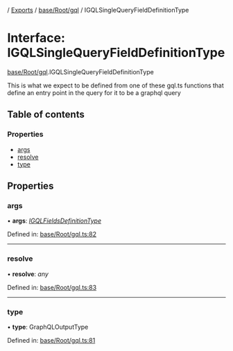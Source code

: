 [](../README.md) / [Exports](../modules.md) / [base/Root/gql](../modules/base_root_gql.md) / IGQLSingleQueryFieldDefinitionType

# Interface: IGQLSingleQueryFieldDefinitionType

[base/Root/gql](../modules/base_root_gql.md).IGQLSingleQueryFieldDefinitionType

This is what we expect to be defined from one of these gql.ts functions
that define an entry point in the query for it to be a graphql query

## Table of contents

### Properties

- [args](base_root_gql.igqlsinglequeryfielddefinitiontype.md#args)
- [resolve](base_root_gql.igqlsinglequeryfielddefinitiontype.md#resolve)
- [type](base_root_gql.igqlsinglequeryfielddefinitiontype.md#type)

## Properties

### args

• **args**: [*IGQLFieldsDefinitionType*](base_root_gql.igqlfieldsdefinitiontype.md)

Defined in: [base/Root/gql.ts:82](https://github.com/onzag/itemize/blob/0e9b128c/base/Root/gql.ts#L82)

___

### resolve

• **resolve**: *any*

Defined in: [base/Root/gql.ts:83](https://github.com/onzag/itemize/blob/0e9b128c/base/Root/gql.ts#L83)

___

### type

• **type**: GraphQLOutputType

Defined in: [base/Root/gql.ts:81](https://github.com/onzag/itemize/blob/0e9b128c/base/Root/gql.ts#L81)
